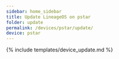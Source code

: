 ```yaml
---
sidebar: home_sidebar
title: Update LineageOS on pstar
folder: update
permalink: /devices/pstar/update/
device: pstar
---
```

{% include templates/device_update.md %}
